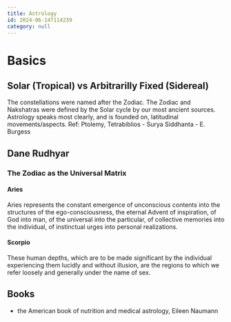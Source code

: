 ```yaml
---
title: Astrology
id: 2024-06-14T114239
category: null
---
```


# Basics
## Solar (Tropical) vs Arbitrarilly Fixed (Sidereal)
The constellations were named after the Zodiac. The Zodiac and Nakshatras were defined by the Solar cycle by our most ancient sources. Astrology speaks most clearly, and is founded on, latitudinal movements/aspects. Ref: Ptolemy, Tetrabiblios - Surya Siddhanta - E. Burgess

## Dane Rudhyar
### The Zodiac as the Universal Matrix
#### Aries
Aries represents the constant emergence of unconscious contents into the structures of the ego-consciousness, the eternal Advent of inspiration, of God into man, of the universal into the particular, of collective memories into the individual, of instinctual urges into personal realizations.

#### Scorpio
These human depths, which are to be made significant by the individual experiencing them lucidly and without illusion, are the regions to which we refer loosely and generally under the name of sex.

## Books
- the American book of nutrition and medical astrology, Eileen Naumann
